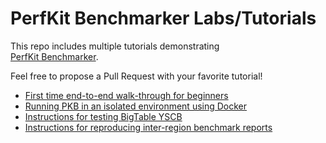 # PerfKit Benchmarker Labs/Tutorials

This repo includes multiple tutorials demonstrating \
[PerfKit Benchmarker](https://github.com/GoogleCloudPlatform/PerfKitBenchmarker).

Feel free to propose a Pull Request with your favorite tutorial!

*   [First time end-to-end walk-through for beginners](./beginner_walkthrough)
*   [Running PKB in an isolated environment using Docker](./docker_walkthrough)
*   [Instructions for testing BigTable YSCB](./bigtable_walkthrough)
*   [Instructions for reproducing inter-region benchmark reports](./inter_region_reports)

